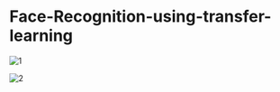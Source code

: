 # Face-Recognition-using-transfer-learning
![1](https://user-images.githubusercontent.com/64469502/82312995-64726300-99e5-11ea-91cf-9cd0e26b1454.png)

![2](https://user-images.githubusercontent.com/64469502/82313336-d5197f80-99e5-11ea-9b24-19322a4b35e2.png)
